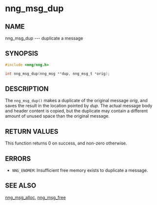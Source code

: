 # nng_msg_dup

## NAME

nng_msg_dup --- duplicate a message

## SYNOPSIS

```c
#include <nng/nng.h>

int nng_msg_dup(nng_msg **dup, nng_msg_t *orig);
```

## DESCRIPTION

The `nng_msg_dup()` makes a duplicate of the original message _orig_, and
saves the result in the location pointed by _dup_.
The actual message body and header content is copied,
but the duplicate may contain a
different amount of unused space than the original message.

## RETURN VALUES

This function returns 0 on success, and non-zero otherwise.

## ERRORS

- `NNG_ENOMEM`: Insufficient free memory exists to duplicate a message.

## SEE ALSO

[nng_msg_alloc](nng_msg_alloc.md),
[nng_msg_free](nng_msg_free.md)
